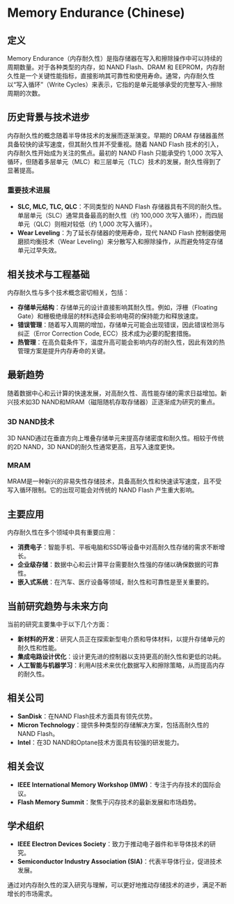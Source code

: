 # Memory Endurance (Chinese)

## 定义

Memory Endurance（内存耐久性）是指存储器在写入和擦除操作中可以持续的周期数量。对于各种类型的内存，如 NAND Flash、DRAM 和 EEPROM，内存耐久性是一个关键性能指标，直接影响其可靠性和使用寿命。通常，内存耐久性以“写入循环”（Write Cycles）来表示，它指的是单元能够承受的完整写入-擦除周期的次数。

## 历史背景与技术进步

内存耐久性的概念随着半导体技术的发展而逐渐演变。早期的 DRAM 存储器虽然具备较快的读写速度，但其耐久性并不受重视。随着 NAND Flash 技术的引入，内存耐久性开始成为关注的焦点。最初的 NAND Flash 只能承受约 1,000 次写入循环，但随着多层单元（MLC）和三层单元（TLC）技术的发展，耐久性得到了显著提高。

### 重要技术进展

- **SLC, MLC, TLC, QLC**：不同类型的 NAND Flash 存储器具有不同的耐久性。单层单元（SLC）通常具备最高的耐久性（约 100,000 次写入循环），而四层单元（QLC）则相对较低（约 1,000 次写入循环）。
- **Wear Leveling**：为了延长存储器的使用寿命，现代 NAND Flash 控制器使用磨损均衡技术（Wear Leveling）来分散写入和擦除操作，从而避免特定存储单元过早失效。

## 相关技术与工程基础

内存耐久性与多个技术概念密切相关，包括：

- **存储单元结构**：存储单元的设计直接影响其耐久性。例如，浮栅（Floating Gate）和栅极绝缘层的材料选择会影响电荷的保持能力和释放速度。
- **错误管理**：随着写入周期的增加，存储单元可能会出现错误，因此错误检测与纠正（Error Correction Code, ECC）技术成为必要的配套措施。
- **热管理**：在高负载条件下，温度升高可能会影响内存的耐久性，因此有效的热管理方案是提升内存寿命的关键。

## 最新趋势

随着数据中心和云计算的快速发展，对高耐久性、高性能存储的需求日益增加。新兴技术如3D NAND和MRAM（磁阻随机存取存储器）正逐渐成为研究的重点。

### 3D NAND技术

3D NAND通过在垂直方向上堆叠存储单元来提高存储密度和耐久性。相较于传统的2D NAND，3D NAND的耐久性通常更高，且写入速度更快。

### MRAM

MRAM是一种新兴的非易失性存储技术，具备高耐久性和快速读写速度，且不受写入循环限制。它的出现可能会对传统的 NAND Flash 产生重大影响。

## 主要应用

内存耐久性在多个领域中具有重要应用：

- **消费电子**：智能手机、平板电脑和SSD等设备中对高耐久性存储的需求不断增长。
- **企业级存储**：数据中心和云计算平台需要耐久性强的存储以确保数据的可靠性。
- **嵌入式系统**：在汽车、医疗设备等领域，耐久性和可靠性是至关重要的。

## 当前研究趋势与未来方向

当前的研究主要集中于以下几个方面：

- **新材料的开发**：研究人员正在探索新型电介质和导体材料，以提升存储单元的耐久性和性能。
- **集成电路设计优化**：设计更先进的控制器以支持更高的耐久性和更低的功耗。
- **人工智能与机器学习**：利用AI技术来优化数据写入和擦除策略，从而提高内存的耐久性。

## 相关公司

- **SanDisk**：在NAND Flash技术方面具有领先优势。
- **Micron Technology**：提供多种类型的存储解决方案，包括高耐久性的NAND Flash。
- **Intel**：在3D NAND和Optane技术方面具有较强的研发能力。

## 相关会议

- **IEEE International Memory Workshop (IMW)**：专注于内存技术的国际会议。
- **Flash Memory Summit**：聚焦于闪存技术的最新发展和市场趋势。

## 学术组织

- **IEEE Electron Devices Society**：致力于推动电子器件和半导体技术的研究。
- **Semiconductor Industry Association (SIA)**：代表半导体行业，促进技术发展。 

通过对内存耐久性的深入研究与理解，可以更好地推动存储技术的进步，满足不断增长的市场需求。
